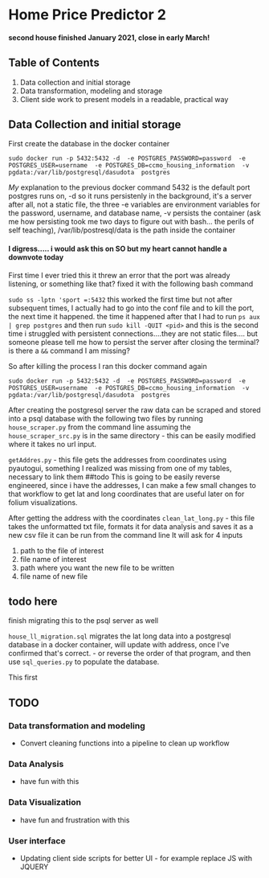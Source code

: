 # Home Price Predictor 2

#### second house finished January 2021, close in early March!

## Table of Contents
1. Data collection and initial storage
2. Data transformation, modeling and storage
3. Client side work to present models in a readable, practical way

## Data Collection and initial storage
First create the database in the docker container

`sudo docker run -p 5432:5432 -d 
-e POSTGRES_PASSWORD=password 
-e POSTGRES_USER=username 
-e POSTGRES_DB=ccmo_housing_information 
-v pgdata:/var/lib/postgresql/dasudota 
postgres`

*My* explanation to the previous docker command
5432 is the default port postgres runs on, -d so it runs persistenly in the background, it's a server after all, not a static file, the three -e variables are environment variables for the password, username, and database name, -v persists the container (ask me how persisting took me two days to figure out with bash... the perils of self teaching), /var/lib/postresql/data is the path inside the container

#### I digress..... i would ask this on SO but my heart cannot handle a downvote today
First time I ever tried this it threw an error that the port was already listening, or something like that? fixed it with the following bash command

`sudo ss -lptn 'sport =:5432` this worked the first time but not after subsequent times, I actually had to go into the conf file and to kill the port, the next time it happened. the time it happened after that I had to run `ps aux | grep postgres` and then run `sudo kill -QUIT <pid>`
and this is the second time i struggled with persistent connections....they are not static files.... but someone please tell me how to persist the server after closing the terminal? is there a `&&` command I am missing?

So after killing the process I ran this docker command again

`sudo docker run -p 5432:5432 -d 
-e POSTGRES_PASSWORD=password 
-e POSTGRES_USER=username 
-e POSTGRES_DB=ccmo_housing_information 
-v pgdata:/var/lib/postgresql/dasudota 
postgres`

After  creating the postgresql server the raw data can be scraped and stored into a psql database with the following two files by running `house_scraper.py` from the command line assuming the `house_scraper_src.py` is in the same directory - this can be easily modified where it takes no url input.

`getAddres.py` - this file gets the addresses from coordinates using pyautogui, something I realized was missing from one of my tables, necessary to link them
##todo
This is going to be easily reverse engineered, since i have the addresses, I can make a few small changes to that workflow to get lat and long coordinates that are useful later on for folium visualizations.

After getting the address with the coordinates
`clean_lat_long.py` - this file takes the unformatted txt file, formats it for data analysis and saves it as a new csv file it can be run from the command line
It will ask for 4 inputs
1. path to the file of interest
2. file name of interest
3. path where you want the new file to be written
4. file name of new file
## todo here
  finish migrating this to the psql server as well


`house_ll_migration.sql` migrates the lat long data into a postgresql database in a docker container, will update with address, once I've confirmed that's correct. - or reverse the order of that program, and then use `sql_queries.py` to populate the database.

This first 

## TODO
### Data transformation and modeling
- Convert cleaning functions into a pipeline to clean up workflow
### Data Analysis
- have fun with this
### Data Visualization
- have fun and frustration with this
### User interface
- Updating client side scripts for better UI - for example replace JS with JQUERY
